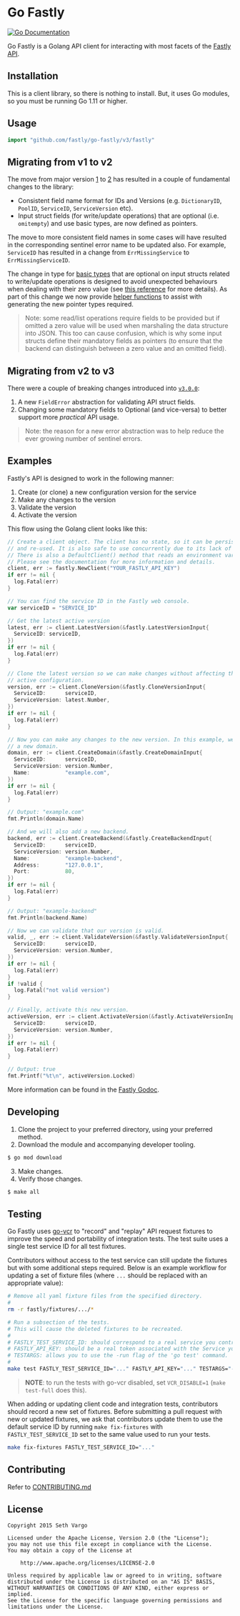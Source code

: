 # Go Fastly

[![Go Documentation](http://img.shields.io/badge/go-documentation-blue.svg?style=flat-square)][latest]

[latest]: https://pkg.go.dev/github.com/fastly/go-fastly/v3/fastly
[v3]: https://pkg.go.dev/github.com/fastly/go-fastly/v3/fastly
[v2]: https://pkg.go.dev/github.com/fastly/go-fastly/v2/fastly
[v1]: https://pkg.go.dev/github.com/fastly/go-fastly

Go Fastly is a Golang API client for interacting with most facets of the
[Fastly API](https://docs.fastly.com/api).

## Installation

This is a client library, so there is nothing to install. But, it uses Go modules,
so you must be running Go 1.11 or higher.

## Usage

```go
import "github.com/fastly/go-fastly/v3/fastly"
```

## Migrating from v1 to v2

The move from major version [1][v1] to [2][v2] has resulted in a couple of fundamental changes to the library:

- Consistent field name format for IDs and Versions (e.g. `DictionaryID`, `PoolID`, `ServiceID`, `ServiceVersion` etc).
- Input struct fields (for write/update operations) that are optional (i.e. `omitempty`) and use basic types, are now defined as pointers.

The move to more consistent field names in some cases will have resulted in the corresponding sentinel error name to be updated also. For example, `ServiceID` has resulted in a change from `ErrMissingService` to `ErrMissingServiceID`.

The change in type for [basic types](https://tour.golang.org/basics/11) that are optional on input structs related to write/update operations is designed to avoid unexpected behaviours when dealing with their zero value (see [this reference](https://willnorris.com/2014/05/go-rest-apis-and-pointers/) for more details). As part of this change we now provide [helper functions](./fastly/basictypes_helper.go) to assist with generating the new pointer types required.

> Note: some read/list operations require fields to be provided but if omitted a zero value will be used when marshaling the data structure into JSON. This too can cause confusion, which is why some input structs define their mandatory fields as pointers (to ensure that the backend can distinguish between a zero value and an omitted field).

## Migrating from v2 to v3

There were a couple of breaking changes introduced into [`v3.0.0`][v3]:

1. A new `FieldError` abstraction for validating API struct fields.
2. Changing some mandatory fields to Optional (and vice-versa) to better support more _practical_ API usage.

> Note: the reason for a new error abstraction was to help reduce the ever growing number of sentinel errors.

## Examples

Fastly's API is designed to work in the following manner:

1. Create (or clone) a new configuration version for the service
2. Make any changes to the version
3. Validate the version
4. Activate the version

This flow using the Golang client looks like this:

```go
// Create a client object. The client has no state, so it can be persisted
// and re-used. It is also safe to use concurrently due to its lack of state.
// There is also a DefaultClient() method that reads an environment variable.
// Please see the documentation for more information and details.
client, err := fastly.NewClient("YOUR_FASTLY_API_KEY")
if err != nil {
  log.Fatal(err)
}

// You can find the service ID in the Fastly web console.
var serviceID = "SERVICE_ID"

// Get the latest active version
latest, err := client.LatestVersion(&fastly.LatestVersionInput{
  ServiceID: serviceID,
})
if err != nil {
  log.Fatal(err)
}

// Clone the latest version so we can make changes without affecting the
// active configuration.
version, err := client.CloneVersion(&fastly.CloneVersionInput{
  ServiceID:      serviceID,
  ServiceVersion: latest.Number,
})
if err != nil {
  log.Fatal(err)
}

// Now you can make any changes to the new version. In this example, we will add
// a new domain.
domain, err := client.CreateDomain(&fastly.CreateDomainInput{
  ServiceID:      serviceID,
  ServiceVersion: version.Number,
  Name:           "example.com",
})
if err != nil {
  log.Fatal(err)
}

// Output: "example.com"
fmt.Println(domain.Name)

// And we will also add a new backend.
backend, err := client.CreateBackend(&fastly.CreateBackendInput{
  ServiceID:      serviceID,
  ServiceVersion: version.Number,
  Name:           "example-backend",
  Address:        "127.0.0.1",
  Port:           80,
})
if err != nil {
  log.Fatal(err)
}

// Output: "example-backend"
fmt.Println(backend.Name)

// Now we can validate that our version is valid.
valid, _, err := client.ValidateVersion(&fastly.ValidateVersionInput{
  ServiceID:      serviceID,
  ServiceVersion: version.Number,
})
if err != nil {
  log.Fatal(err)
}
if !valid {
  log.Fatal("not valid version")
}

// Finally, activate this new version.
activeVersion, err := client.ActivateVersion(&fastly.ActivateVersionInput{
  ServiceID:      serviceID,
  ServiceVersion: version.Number,
})
if err != nil {
  log.Fatal(err)
}

// Output: true
fmt.Printf("%t\n", activeVersion.Locked)
```

More information can be found in the
[Fastly Godoc][latest].

## Developing

1. Clone the project to your preferred directory, using your preferred method.
2. Download the module and accompanying developer tooling.

  ```bash
  $ go mod download
  ```

3. Make changes.
4. Verify those changes.

  ```bash
  $ make all
  ```

## Testing

Go Fastly uses [go-vcr](https://github.com/dnaeon/go-vcr) to "record" and "replay" API request fixtures to improve the speed and portability of integration tests. The test suite uses a single test service ID for all test fixtures.

Contributors without access to the test service can still update the fixtures but with some additional steps required. Below is an example workflow for updating a set of fixture files (where `...` should be replaced with an appropriate value):

```sh
# Remove all yaml fixture files from the specified directory.
#
rm -r fastly/fixtures/.../*

# Run a subsection of the tests.
# This will cause the deleted fixtures to be recreated.
# 
# FASTLY_TEST_SERVICE_ID: should correspond to a real service you control.
# FASTLY_API_KEY: should be a real token associated with the Service you control.
# TESTARGS: allows you to use the -run flag of the 'go test' command.
# 
make test FASTLY_TEST_SERVICE_ID="..." FASTLY_API_KEY="..." TESTARGS="-run=..."
```

> **NOTE**: to run the tests with go-vcr disabled, set `VCR_DISABLE=1` (`make test-full` does this).

When adding or updating client code and integration tests, contributors should record a new set of fixtures. Before submitting a pull request with new or updated fixtures, we ask that contributors update them to use the default service ID by running `make fix-fixtures` with `FASTLY_TEST_SERVICE_ID` set to the same value used to run your tests.

```sh
make fix-fixtures FASTLY_TEST_SERVICE_ID="..."
```

## Contributing

Refer to [CONTRIBUTING.md](./CONTRIBUTING.md)

## License

```
Copyright 2015 Seth Vargo

Licensed under the Apache License, Version 2.0 (the "License");
you may not use this file except in compliance with the License.
You may obtain a copy of the License at

    http://www.apache.org/licenses/LICENSE-2.0

Unless required by applicable law or agreed to in writing, software
distributed under the License is distributed on an "AS IS" BASIS,
WITHOUT WARRANTIES OR CONDITIONS OF ANY KIND, either express or implied.
See the License for the specific language governing permissions and
limitations under the License.
```
